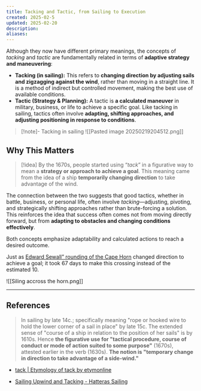 ```yaml
---
title: Tacking and Tactic, from Sailing to Execution
created: 2025-02-5
updated: 2025-02-20
description: 
aliases: 
---
```


Although they now have different primary meanings, the concepts of _tacking_ and _tactic_ are fundamentally related in terms of **adaptive strategy and maneuvering**:

- **Tacking (in sailing):** This refers to **changing direction by adjusting sails and zigzagging against the wind**, rather than moving in a straight line. It is a method of indirect but controlled movement, making the best use of available conditions.
- **Tactic (Strategy & Planning):** A tactic is **a calculated maneuver** in military, business, or life to achieve a specific goal. Like tacking in sailing, tactics often involve **adapting, shifting approaches, and adjusting positioning in response to conditions**.

>[!note]- Tacking in sailing
> ![[Pasted image 20250219204512.png]]


## Why This Matters

>[!idea]
> By the 1670s, people started using “*tack*” in a figurative way to mean a **strategy or approach to achieve a goal**. This meaning came from the idea of a ship **temporarily changing direction** to take advantage of the wind.

The connection between the two suggests that good tactics, whether in battle, business, or personal life, often involve _tacking_—adjusting, pivoting, and strategically shifting approaches rather than brute-forcing a solution. This reinforces the idea that success often comes not from moving directly forward, but from **adapting to obstacles and changing conditions effectively**.

Both concepts emphasize adaptability and calculated actions to reach a desired outcome.

Just as [Edward Sewall” rounding of the Cape Horn](https://www.sail-world.com/Australia/Tales-Of-The-Notorious-Cape/-5244) changed direction to achieve a goal; it took 67 days to make this crossing instead of the estimated 10.

![[Siling accross the horn.png]]
 
---
## References

>In sailing by late 14c.; specifically meaning "rope or hooked wire to hold the lower corner of a sail in place" by late 15c. The extended sense of "course of a ship in relation to the position of her sails" is by 1610s. Hence **the figurative use for "tactical procedure, course of conduct or mode of action suited to some purpose"** (1670s), attested earlier in the verb (1630s). **The notion is "temporary change in direction to take advantage of a side-wind."**

- [tack | Etymology of tack by etymonline](https://www.etymonline.com/word/tack#etymonline_v_4310)

- [Sailing Upwind and Tacking - Hatteras Sailing](https://hatterassailing.org/learn-to-sail/sailing-upwind-and-tacking/)
